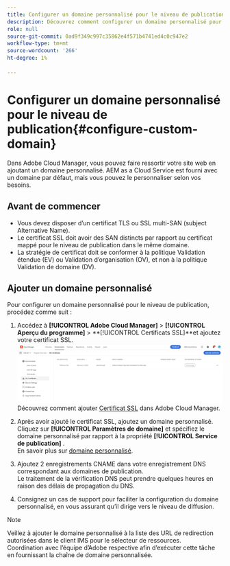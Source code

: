 ```yaml
---
title: Configurer un domaine personnalisé pour le niveau de publication
description: Découvrez comment configurer un domaine personnalisé pour le niveau publication dans Adobe Cloud Manager.
role: null
source-git-commit: 0ad9f349c997c35862e4f571b4741ed4c0c947e2
workflow-type: tm+mt
source-wordcount: '266'
ht-degree: 1%

---
```



# Configurer un domaine personnalisé pour le niveau de publication{#configure-custom-domain}

Dans Adobe Cloud Manager, vous pouvez faire ressortir votre site web en ajoutant un domaine personnalisé. AEM as a Cloud Service est fourni avec un domaine par défaut, mais vous pouvez le personnaliser selon vos besoins.
<!-- For example, AEM sites can use `sites.custom_domain.com`, and the AEM publish domain can be accessed via `assets.custom_domain.com`. Additionally, getting an SSL certificate for assets.pmi.com with a SAN entry for `delivery.custom_domain.com` improves security and trustworthiness. -->

## Avant de commencer

* Vous devez disposer d’un certificat TLS ou SSL multi-SAN (subject Alternative Name).
* Le certificat SSL doit avoir des SAN distincts par rapport au certificat mappé pour le niveau de publication dans le même domaine.
* La stratégie de certificat doit se conformer à la politique Validation étendue (EV) ou Validation d’organisation (OV), et non à la politique Validation de domaine (DV).


## Ajouter un domaine personnalisé

Pour configurer un domaine personnalisé pour le niveau de publication, procédez comme suit :

1. Accédez à **[!UICONTROL Adobe Cloud Manager]** > **[!UICONTROL Aperçu du programme]** > **[!UICONTROL Certificats SSL]**et ajoutez votre certificat SSL.
   ![image](/help/assets/assets/ssl-certificate.png)
Découvrez comment ajouter [Certificat SSL](https://experienceleague.adobe.com/docs/experience-manager-cloud-service/content/implementing/using-cloud-manager/manage-ssl-certificates/add-ssl-certificate.html?lang=en) dans Adobe Cloud Manager.

1. Après avoir ajouté le certificat SSL, ajoutez un domaine personnalisé. Cliquez sur **[!UICONTROL Paramètres de domaine]** et spécifiez le domaine personnalisé par rapport à la propriété **[!UICONTROL Service de publication]** .
   <br> En savoir plus sur [domaine personnalisé](https://experienceleague.adobe.com/docs/experience-manager-cloud-service/content/implementing/using-cloud-manager/custom-domain-names/add-custom-domain-name.html?lang=en).

1. Ajoutez 2 enregistrements CNAME dans votre enregistrement DNS correspondant aux domaines de publication.
   <br> Le traitement de la vérification DNS peut prendre quelques heures en raison des délais de propagation du DNS.

1. Consignez un cas de support pour faciliter la configuration du domaine personnalisé, en vous assurant qu’il dirige vers le niveau de diffusion.

>[!NOTE]
>
> Veillez à ajouter le domaine personnalisé à la liste des URL de redirection autorisées dans le client IMS pour le sélecteur de ressources.<br>Coordination avec l’équipe d’Adobe respective afin d’exécuter cette tâche en fournissant la chaîne de domaine personnalisée.
